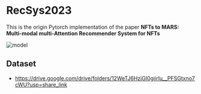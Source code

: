 # RecSys2023
This is the origin Pytorch implementation of the paper **NFTs to MARS: Multi-modal multi-Attention Recommender System for NFTs**	


![model](https://github.com/youngandbin/RecSys2023/assets/55610140/9031c57a-e29a-40c0-8c8c-7369751dd7aa)


## Dataset
- https://drive.google.com/drive/folders/12WeTJ6HzjGI0giirlu__PFSGtxno7cWU?usp=share_link
